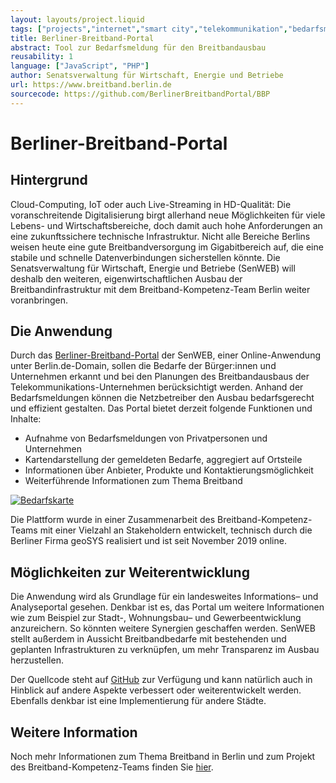 ```yaml
---
layout: layouts/project.liquid
tags: ["projects","internet","smart city","telekommunikation","bedarfsmeldung","karte"]
title: Berliner-Breitband-Portal
abstract: Tool zur Bedarfsmeldung für den Breitbandausbau
reusability: 1
language: ["JavaScript", "PHP"]
author: Senatsverwaltung für Wirtschaft, Energie und Betriebe
url: https://www.breitband.berlin.de
sourcecode: https://github.com/BerlinerBreitbandPortal/BBP
---
```



# Berliner-Breitband-Portal

## Hintergrund

Cloud-Computing, IoT oder auch Live-Streaming in HD-Qualität: Die voranschreitende Digitalisierung birgt allerhand neue Möglichkeiten für viele Lebens- und Wirtschaftsbereiche, doch damit auch hohe Anforderungen an eine zukunftssichere technische Infrastruktur. Nicht alle Bereiche Berlins weisen heute eine gute Breitbandversorgung im Gigabitbereich auf, die eine stabile und schnelle Datenverbindungen sicherstellen könnte.
Die Senatsverwaltung für Wirtschaft, Energie und Betriebe (SenWEB) will deshalb den weiteren, eigenwirtschaftlichen Ausbau der Breitbandinfrastruktur mit dem Breitband-Kompetenz-Team Berlin weiter voranbringen.

## Die Anwendung

Durch das [Berliner-Breitband-Portal](https://www.breitband.berlin.de) der SenWEB, einer Online-Anwendung unter Berlin.de-Domain, sollen die Bedarfe der Bürger:innen und Unternehmen erkannt und bei den Planungen des Breitbandausbaus der Telekommunikations-Unternehmen berücksichtigt werden. Anhand der Bedarfsmeldungen können die Netzbetreiber den Ausbau bedarfsgerecht und effizient gestalten. Das Portal bietet derzeit folgende Funktionen und Inhalte:

- Aufnahme von Bedarfsmeldungen von Privatpersonen und Unternehmen
- Kartendarstellung der gemeldeten Bedarfe, aggregiert auf Ortsteile
- Informationen über Anbieter, Produkte und Kontaktierungsmöglichkeit
- Weiterführende Informationen zum Thema Breitband

[![Bedarfskarte](/assets/images/projects/breitband_map.png)](https://www.breitband.berlin.de)

Die Plattform wurde in einer Zusammenarbeit des Breitband-Kompetenz-Teams mit einer Vielzahl an Stakeholdern entwickelt, technisch durch die Berliner Firma geoSYS realisiert und ist seit November 2019 online.

## Möglichkeiten zur Weiterentwicklung

Die Anwendung wird als Grundlage für ein landesweites Informations– und Analyseportal gesehen. Denkbar ist es, das Portal um weitere Informationen wie zum Beispiel zur Stadt-, Wohnungsbau– und Gewerbeentwicklung anzureichern. So könnten weitere Synergien geschaffen werden. SenWEB stellt außerdem in Aussicht Breitbandbedarfe mit bestehenden und geplanten Infrastrukturen zu verknüpfen, um mehr Transparenz im Ausbau herzustellen.

Der Quellcode steht auf [GitHub](https://github.com/BerlinerBreitbandPortal/BBP) zur Verfügung und kann natürlich auch in Hinblick auf andere Aspekte verbessert oder weiterentwickelt werden. Ebenfalls denkbar ist eine Implementierung für andere Städte.

## Weitere Information

Noch mehr Informationen zum Thema Breitband in Berlin und zum Projekt des Breitband-Kompetenz-Teams finden Sie [hier](https://www.breitband.berlin.de/data/BKT_Basisinfo_2020.pdf).
